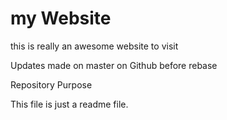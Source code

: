 # my Website

this is really an awesome website to visit

Updates made on master on Github before rebase

 Repository Purpose

This file is just a readme file.

